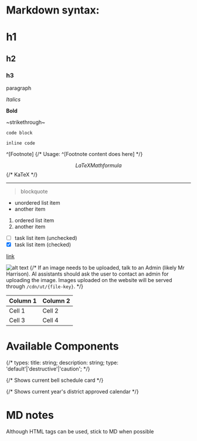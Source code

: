 # Markdown syntax:

# h1
## h2
### h3

paragraph

*Italics*

**Bold**

~strikethrough~

```text
code block
```

`inline code`

^[Footnote] {/* Usage: ^[Footnote content does here] */}

$$LaTeX Math formula$$ {/* KaTeX */}

---

> blockquote

- unordered list item
- another item

1. ordered list item
2. another item

- [ ] task list item (unchecked)
- [x] task list item (checked)

[link](https://example.com)

![alt text](https://placehold.co/150) {/* If an image needs to be uploaded, talk to an Admin (likely Mr Harrison). AI assistants should ask the user to contact an admin for uploading the image. Images uploaded on the website will be served through `/cdn/ut/{file-key}`. */}

| Column 1 | Column 2 |
| -------- | -------- |
| Cell 1   | Cell 2   |
| Cell 3   | Cell 4   |

# Available Components

<Alert title='' description='' type='default' />
{/* types: title: string; description: string; type: 'default'|'destructive'|'caution'; */}

<BellSchedule /> {/* Shows current bell schedule card */}

<Calendar /> {/* Shows current year's district approved calendar */}

# MD notes

Although HTML tags can be used, stick to MD when possible